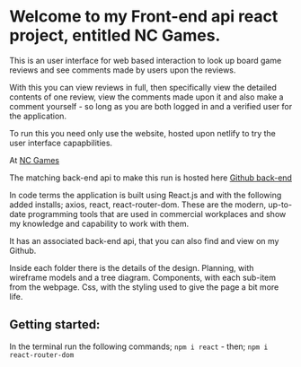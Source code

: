 # Welcome to my Front-end api react project, entitled NC Games.

This is an user interface for web based interaction to look up board game reviews and see comments made by users upon the reviews.

With this you can view reviews in full, then specifically view the detailed contents of one review, view the comments made upon it and also make a comment yourself - so long as you are both logged in and a verified user for the application.

To run this you need only use the website, hosted upon netlify to try the user interface capapbilities.

At [NC Games](https://trusting-wilson-451f5b.netlify.app/)

The matching back-end api to make this run is hosted here [Github back-end](https://github.com/John-Ingham/Back-end-API-project)

In code terms the application is built using React.js and with the following added installs; axios, react, react-router-dom. These are the modern, up-to-date programming tools that are used in commercial workplaces and show my knowledge and capability to work with them.

It has an associated back-end api, that you can also find and view on my Github.

Inside each folder there is the details of the design.
Planning, with wireframe models and a tree diagram.
Components, with each sub-item from the webpage.
Css, with the styling used to give the page a bit more life.

## Getting started:

In the terminal run the following commands;
`npm i react` - then;
`npm i react-router-dom`
